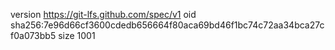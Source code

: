version https://git-lfs.github.com/spec/v1
oid sha256:7e96d66cf3600cdedb656664f80aca69bd46f1bc74c72aa34bca27cf0a073bb5
size 1001
